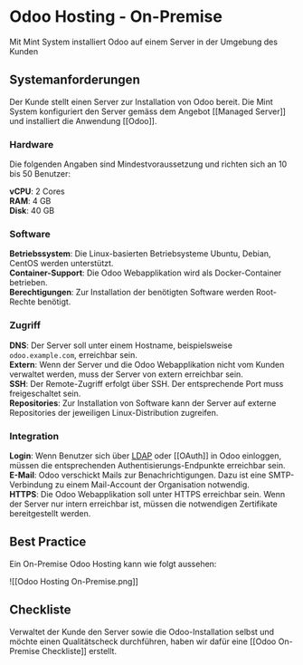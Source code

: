 # Odoo Hosting - On-Premise
Mit Mint System installiert Odoo auf einem Server in der Umgebung des Kunden

## Systemanforderungen
Der Kunde stellt einen Server zur Installation von Odoo bereit. Die Mint System konfiguriert den Server gemäss dem Angebot [[Managed Server]] und installiert die Anwendung [[Odoo]].

### Hardware

Die folgenden Angaben sind Mindestvoraussetzung und richten sich an 10 bis 50 Benutzer:

**vCPU**: 2 Cores  
**RAM**: 4 GB  
**Disk**: 40 GB  

### Software

**Betriebssystem**: Die Linux-basierten Betriebsysteme Ubuntu, Debian, CentOS werden unterstützt.  
**Container-Support**: Die Odoo Webapplikation wird als Docker-Container betrieben.   
**Berechtigungen**: Zur Installation der benötigten Software werden Root-Rechte benötigt.  

### Zugriff

**DNS**: Der Server soll unter einem Hostname, beispielsweise `odoo.example.com`, erreichbar sein.  
**Extern**: Wenn der Server und die Odoo Webapplikation nicht vom Kunden verwaltet werden, muss der Server von extern erreichbar sein.  
**SSH**: Der Remote-Zugriff erfolgt über SSH. Der entsprechende Port muss freigeschaltet sein.  
**Repositories**: Zur Installation von Software kann der Server auf externe Repositories der jeweiligen Linux-Distribution zugreifen.  

### Integration

**Login**: Wenn Benutzer sich über [LDAP](https://www.odoo.com/documentation/user/14.0/general/auth/ldap.html) oder [[OAuth]] in Odoo einloggen, müssen die entsprechenden Authentisierungs-Endpunkte erreichbar sein.  
**E-Mail**: Odoo verschickt Mails zur Benachrichtigungen. Dazu ist eine SMTP-Verbindung zu einem Mail-Account der Organisation notwendig.  
**HTTPS**: Die Odoo Webapplikation soll unter HTTPS erreichbar sein. Wenn der Server nur intern erreichbar ist, müssen die notwendigen Zertifikate bereitgestellt werden.

## Best Practice

Ein On-Premise Odoo Hosting kann wie folgt aussehen:

![[Odoo Hosting On-Premise.png]]

## Checkliste

Verwaltet der Kunde den Server sowie die Odoo-Installation selbst und möchte einen Qualitätscheck durchführen, haben wir dafür eine [[Odoo On-Premise Checkliste]] erstellt.